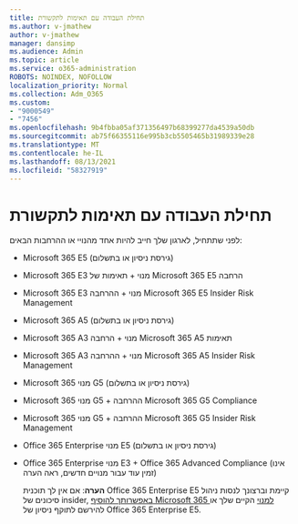 ```yaml
---
title: תחילת העבודה עם תאימות לתקשורת
ms.author: v-jmathew
author: v-jmathew
manager: dansimp
ms.audience: Admin
ms.topic: article
ms.service: o365-administration
ROBOTS: NOINDEX, NOFOLLOW
localization_priority: Normal
ms.collection: Adm_O365
ms.custom:
- "9000549"
- "7456"
ms.openlocfilehash: 9b4fbba05af371356497b68399277da4539a50db
ms.sourcegitcommit: ab75f66355116e995b3cb5505465b31989339e28
ms.translationtype: MT
ms.contentlocale: he-IL
ms.lasthandoff: 08/13/2021
ms.locfileid: "58327919"
---
```

# <a name="get-started-with-communication-compliance"></a>תחילת העבודה עם תאימות לתקשורת

לפני שתתחיל, לארגון שלך חייב להיות אחד מהנויי או ההרחבות הבאים:

* Microsoft 365 E5 (גירסת ניסיון או בתשלום)
* Microsoft 365 E3 מנוי + תאימות של Microsoft 365 E5 הרחבה
* Microsoft 365 E3 מנוי + ההרחבה Microsoft 365 E5 Insider Risk Management
* Microsoft 365 A5 (גירסת ניסיון או בתשלום)
* Microsoft 365 A3 מנוי + הרחבה Microsoft 365 A5 תאימות
* Microsoft 365 A3 מנוי + ההרחבה Microsoft 365 A5 Insider Risk Management
* Microsoft 365 מנוי G5 (גירסת ניסיון או בתשלום)
* Microsoft 365 מנוי G5 + ההרחבה Microsoft 365 G5 Compliance
* Microsoft 365 מנוי G5 + ההרחבה Microsoft 365 G5 Insider Risk Management
* Office 365 Enterprise מנוי E5 (גירסת ניסיון או בתשלום)
* Office 365 Enterprise מנוי E3 + Office 365 Advanced Compliance (אינו זמין עוד עבור מנויים חדשים, ראה הערה)

    **הערה**: אם אין לך תוכנית Office 365 Enterprise E5 קיימת וברצונך לנסות ניהול סיכונים של insider, [באפשרותך להוסיף Microsoft 365 למנוי](https://go.microsoft.com/fwlink/?linkid=2130508) הקיים שלך או להירשם לתוקף ניסיון של Office 365 Enterprise E5.
